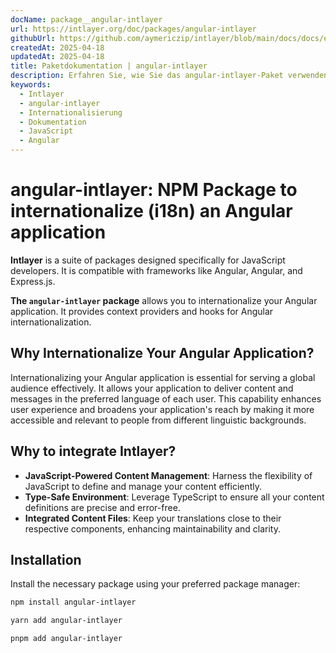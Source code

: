 ```yaml
---
docName: package__angular-intlayer
url: https://intlayer.org/doc/packages/angular-intlayer
githubUrl: https://github.com/aymericzip/intlayer/blob/main/docs/docs/en/packages/angular-intlayer/index.md
createdAt: 2025-04-18
updatedAt: 2025-04-18
title: Paketdokumentation | angular-intlayer
description: Erfahren Sie, wie Sie das angular-intlayer-Paket verwenden
keywords:
  - Intlayer
  - angular-intlayer
  - Internationalisierung
  - Dokumentation
  - JavaScript
  - Angular
---
```


# angular-intlayer: NPM Package to internationalize (i18n) an Angular application

**Intlayer** is a suite of packages designed specifically for JavaScript developers. It is compatible with frameworks like Angular, Angular, and Express.js.

**The `angular-intlayer` package** allows you to internationalize your Angular application. It provides context providers and hooks for Angular internationalization.

## Why Internationalize Your Angular Application?

Internationalizing your Angular application is essential for serving a global audience effectively. It allows your application to deliver content and messages in the preferred language of each user. This capability enhances user experience and broadens your application's reach by making it more accessible and relevant to people from different linguistic backgrounds.

## Why to integrate Intlayer?

- **JavaScript-Powered Content Management**: Harness the flexibility of JavaScript to define and manage your content efficiently.
- **Type-Safe Environment**: Leverage TypeScript to ensure all your content definitions are precise and error-free.
- **Integrated Content Files**: Keep your translations close to their respective components, enhancing maintainability and clarity.

## Installation

Install the necessary package using your preferred package manager:

```bash packageManager="npm"
npm install angular-intlayer
```

```bash packageManager="yarn"
yarn add angular-intlayer
```

```bash packageManager="pnpm"
pnpm add angular-intlayer
```

